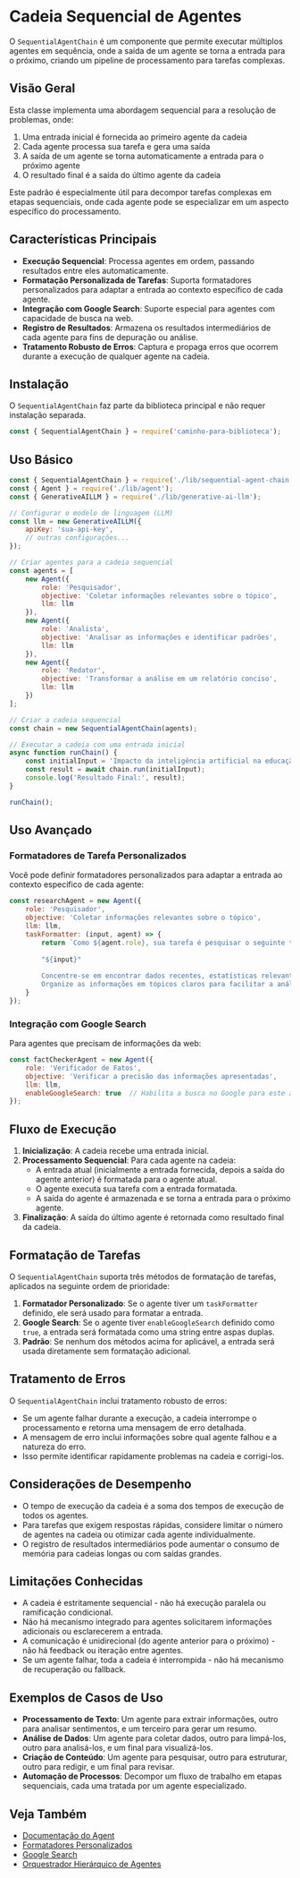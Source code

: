 # Cadeia Sequencial de Agentes

O `SequentialAgentChain` é um componente que permite executar múltiplos agentes em sequência, onde a saída de um agente se torna a entrada para o próximo, criando um pipeline de processamento para tarefas complexas.

## Visão Geral

Esta classe implementa uma abordagem sequencial para a resolução de problemas, onde:

1. Uma entrada inicial é fornecida ao primeiro agente da cadeia
2. Cada agente processa sua tarefa e gera uma saída
3. A saída de um agente se torna automaticamente a entrada para o próximo agente
4. O resultado final é a saída do último agente da cadeia

Este padrão é especialmente útil para decompor tarefas complexas em etapas sequenciais, onde cada agente pode se especializar em um aspecto específico do processamento.

## Características Principais

- **Execução Sequencial**: Processa agentes em ordem, passando resultados entre eles automaticamente.
- **Formatação Personalizada de Tarefas**: Suporta formatadores personalizados para adaptar a entrada ao contexto específico de cada agente.
- **Integração com Google Search**: Suporte especial para agentes com capacidade de busca na web.
- **Registro de Resultados**: Armazena os resultados intermediários de cada agente para fins de depuração ou análise.
- **Tratamento Robusto de Erros**: Captura e propaga erros que ocorrem durante a execução de qualquer agente na cadeia.

## Instalação

O `SequentialAgentChain` faz parte da biblioteca principal e não requer instalação separada.

```javascript
const { SequentialAgentChain } = require('caminho-para-biblioteca');
```

## Uso Básico

```javascript
const { SequentialAgentChain } = require('./lib/sequential-agent-chain');
const { Agent } = require('./lib/agent');
const { GenerativeAILLM } = require('./lib/generative-ai-llm');

// Configurar o modelo de linguagem (LLM)
const llm = new GenerativeAILLM({
    apiKey: 'sua-api-key',
    // outras configurações...
});

// Criar agentes para a cadeia sequencial
const agents = [
    new Agent({
        role: 'Pesquisador',
        objective: 'Coletar informações relevantes sobre o tópico',
        llm: llm
    }),
    new Agent({
        role: 'Analista',
        objective: 'Analisar as informações e identificar padrões',
        llm: llm
    }),
    new Agent({
        role: 'Redator',
        objective: 'Transformar a análise em um relatório conciso',
        llm: llm
    })
];

// Criar a cadeia sequencial
const chain = new SequentialAgentChain(agents);

// Executar a cadeia com uma entrada inicial
async function runChain() {
    const initialInput = 'Impacto da inteligência artificial na educação';
    const result = await chain.run(initialInput);
    console.log('Resultado Final:', result);
}

runChain();
```

## Uso Avançado

### Formatadores de Tarefa Personalizados

Você pode definir formatadores personalizados para adaptar a entrada ao contexto específico de cada agente:

```javascript
const researchAgent = new Agent({
    role: 'Pesquisador',
    objective: 'Coletar informações relevantes sobre o tópico',
    llm: llm,
    taskFormatter: (input, agent) => {
        return `Como ${agent.role}, sua tarefa é pesquisar o seguinte tópico:
        
        "${input}"
        
        Concentre-se em encontrar dados recentes, estatísticas relevantes e opiniões de especialistas.
        Organize as informações em tópicos claros para facilitar a análise posterior.`;
    }
});
```

### Integração com Google Search

Para agentes que precisam de informações da web:

```javascript
const factCheckerAgent = new Agent({
    role: 'Verificador de Fatos',
    objective: 'Verificar a precisão das informações apresentadas',
    llm: llm,
    enableGoogleSearch: true  // Habilita a busca no Google para este agente
});
```

## Fluxo de Execução

1. **Inicialização**: A cadeia recebe uma entrada inicial.
2. **Processamento Sequencial**: Para cada agente na cadeia:
   - A entrada atual (inicialmente a entrada fornecida, depois a saída do agente anterior) é formatada para o agente atual.
   - O agente executa sua tarefa com a entrada formatada.
   - A saída do agente é armazenada e se torna a entrada para o próximo agente.
3. **Finalização**: A saída do último agente é retornada como resultado final da cadeia.

## Formatação de Tarefas

O `SequentialAgentChain` suporta três métodos de formatação de tarefas, aplicados na seguinte ordem de prioridade:

1. **Formatador Personalizado**: Se o agente tiver um `taskFormatter` definido, ele será usado para formatar a entrada.
2. **Google Search**: Se o agente tiver `enableGoogleSearch` definido como `true`, a entrada será formatada como uma string entre aspas duplas.
3. **Padrão**: Se nenhum dos métodos acima for aplicável, a entrada será usada diretamente sem formatação adicional.

## Tratamento de Erros

O `SequentialAgentChain` inclui tratamento robusto de erros:

- Se um agente falhar durante a execução, a cadeia interrompe o processamento e retorna uma mensagem de erro detalhada.
- A mensagem de erro inclui informações sobre qual agente falhou e a natureza do erro.
- Isso permite identificar rapidamente problemas na cadeia e corrigi-los.

## Considerações de Desempenho

- O tempo de execução da cadeia é a soma dos tempos de execução de todos os agentes.
- Para tarefas que exigem respostas rápidas, considere limitar o número de agentes na cadeia ou otimizar cada agente individualmente.
- O registro de resultados intermediários pode aumentar o consumo de memória para cadeias longas ou com saídas grandes.

## Limitações Conhecidas

- A cadeia é estritamente sequencial - não há execução paralela ou ramificação condicional.
- Não há mecanismo integrado para agentes solicitarem informações adicionais ou esclarecerem a entrada.
- A comunicação é unidirecional (do agente anterior para o próximo) - não há feedback ou iteração entre agentes.
- Se um agente falhar, toda a cadeia é interrompida - não há mecanismo de recuperação ou fallback.

## Exemplos de Casos de Uso

- **Processamento de Texto**: Um agente para extrair informações, outro para analisar sentimentos, e um terceiro para gerar um resumo.
- **Análise de Dados**: Um agente para coletar dados, outro para limpá-los, outro para analisá-los, e um final para visualizá-los.
- **Criação de Conteúdo**: Um agente para pesquisar, outro para estruturar, outro para redigir, e um final para revisar.
- **Automação de Processos**: Decompor um fluxo de trabalho em etapas sequenciais, cada uma tratada por um agente especializado.

## Veja Também

- [Documentação do Agent](./agent.md)
- [Formatadores Personalizados](./formatadores-personalizados.md)
- [Google Search](./google-search.md)
- [Orquestrador Hierárquico de Agentes](./hierarchical-agent-orchestrator.md)
